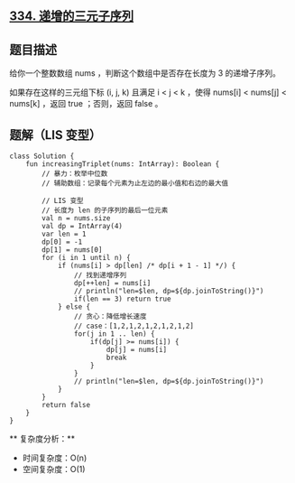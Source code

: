 ## [334. 递增的三元子序列](https://leetcode.cn/problems/increasing-triplet-subsequence)

## 题目描述

给你一个整数数组 nums ，判断这个数组中是否存在长度为 3 的递增子序列。

如果存在这样的三元组下标 (i, j, k) 且满足 i < j < k ，使得 nums[i] < nums[j] < nums[k] ，返回 true ；否则，返回 false 。

## 题解（LIS 变型）

```
class Solution {
    fun increasingTriplet(nums: IntArray): Boolean {
        // 暴力：枚举中位数
        // 辅助数组：记录每个元素为止左边的最小值和右边的最大值
        
        // LIS 变型
        // 长度为 len 的子序列的最后一位元素
        val n = nums.size
        val dp = IntArray(4)
        var len = 1
        dp[0] = -1
        dp[1] = nums[0]
        for (i in 1 until n) {
            if (nums[i] > dp[len] /* dp[i + 1 - 1] */) {
                // 找到递增序列
                dp[++len] = nums[i]
                // println("len=$len, dp=${dp.joinToString()}")
                if(len == 3) return true
            } else {
                // 贪心：降低增长速度
                // case：[1,2,1,2,1,2,1,2,1,2]
                for(j in 1 .. len) {
                    if(dp[j] >= nums[i]) {
                        dp[j] = nums[i]
                        break
                    }
                }
                // println("len=$len, dp=${dp.joinToString()}")
            }
        }
        return false
    }
}
```
** 复杂度分析：**

- 时间复杂度：O(n)
- 空间复杂度：O(1)
